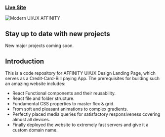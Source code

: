 ### [Live Site]()

![Modern UI/UX AFFINITY](https://i.ibb.co/JqcND2P/AFFINITY.png)

## Stay up to date with new projects
New major projects coming soon.

## Introduction
This is a code repository for AFFINITY UI/UX Design Landing Page, which serves as a Credit-Card-Bill paying App.
    The prerequisites for building such an amazing website includes:

- React Functional components and their reusability.
- React file and folder structure.
- Fundamental CSS properties to master flex & grid.
- From soft and pleasant animations to complex gradients.
- Perfectly placed media queries for satisfactory responsiveness covering almost all devices.
- Finally deployed the website to extremely fast servers and give it a custom domain name.
